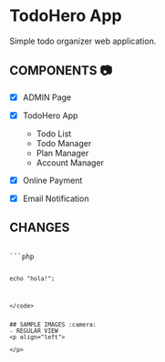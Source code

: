 
# TodoHero App
Simple todo organizer web application.


## COMPONENTS :camera:
- [X] ADMIN Page
- [x] TodoHero App
    - Todo List
    - Todo Manager
    - Plan Manager
    - Account Manager

- [x] Online Payment
- [x] Email Notification


## CHANGES
<code>
```php

    echo "hola!";

```
</code>


## SAMPLE IMAGES :camera:
- REGULAR VIEW
<p align="left">

</p>